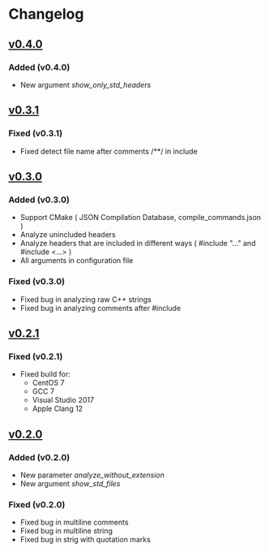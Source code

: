 # Changelog

## [v0.4.0](docs/versions/VERSION_0.4.0.md)

### Added (v0.4.0)

* New argument *show_only_std_headers* 

## [v0.3.1](docs/versions/VERSION_0.3.1.md)

### Fixed (v0.3.1)

* Fixed detect file name after comments /**/ in include

## [v0.3.0](docs/versions/VERSION_0.3.0.md)

### Added (v0.3.0)

* Support CMake ( JSON Compilation Database, compile_commands.json )
* Analyze unincluded headers
* Analyze headers that are included in different ways ( #include "..." and #include <...> )
* All arguments in configuration file

### Fixed (v0.3.0)

* Fixed bug in analyzing raw C++ strings
* Fixed bug in analyzing comments after #include

## [v0.2.1](docs/versions/VERSION_0.2.1.md)

### Fixed (v0.2.1)

* Fixed build for:
  * CentOS 7
  * GCC 7
  * Visual Studio 2017
  * Apple Clang 12

## [v0.2.0](docs/versions/VERSION_0.2.0.md)

### Added (v0.2.0)

* New parameter *analyze_without_extension*
* New argument *show_std_files*

### Fixed (v0.2.0)

* Fixed bug in multiline comments
* Fixed bug in multiline string
* Fixed bug in strig with quotation marks

